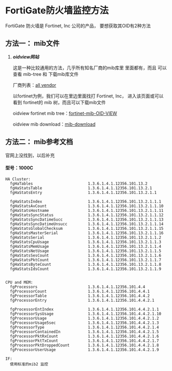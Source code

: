 # FortiGate防火墙监控方法

FortiGate 防火墙是 Fortinet, Inc 公司的产品，
要想获取其OID有2种方法

## 方法一： mib文件

1.  ***oidview网站***

    这是一种比较通用的方法，几乎所有知名厂商的mib库里
    里面都有，而且 可以查看 mib-tree 和 下载mib库文件
    
    厂商列表：[all vendor](http://www.oidview.com/mibs/detail.html)
    
    以fortinet为例，我们可以在里边里面找打 Fortinet, Inc，
    进入该页面或可以看到 fortinet的 mib 树，而且可以下载mib文件
    
    oidview fortinet mib tree：[fortinet-mib-OID-VIEW](http://www.oidview.com/mibs/12356/FORTINET-FORTIGATE-MIB.html)
    
    oidview  mib download：[mib-download](http://www.oidview.net/tools/index.html)



## 方法二： mib参考文档

官网上没找到，以后补充


#### 型号：1000C
    
```
HA Cluster: 
  fgHaTables	                    1.3.6.1.4.1.12356.101.13.2
  fgHaStatsTable	                1.3.6.1.4.1.12356.101.13.2.1
  fgHaStatsEntry	                1.3.6.1.4.1.12356.101.13.2.1.1

  fgHaStatsIndex	                1.3.6.1.4.1.12356.101.13.2.1.1.1
  fgHaStatsAvCount	                1.3.6.1.4.1.12356.101.13.2.1.1.10
  fgHaStatsHostname	                1.3.6.1.4.1.12356.101.13.2.1.1.11
  fgHaStatsSyncStatus	            1.3.6.1.4.1.12356.101.13.2.1.1.12
  fgHaStatsSyncDatimeSucc	        1.3.6.1.4.1.12356.101.13.2.1.1.13
  fgHaStatsSyncDatimeUnsucc	        1.3.6.1.4.1.12356.101.13.2.1.1.14
  fgHaStatsGlobalChecksum	        1.3.6.1.4.1.12356.101.13.2.1.1.15
  fgHaStatsMasterSerial	            1.3.6.1.4.1.12356.101.13.2.1.1.16
  fgHaStatsSerial	                1.3.6.1.4.1.12356.101.13.2.1.1.2
  fgHaStatsCpuUsage	                1.3.6.1.4.1.12356.101.13.2.1.1.3
  fgHaStatsMemUsage	                1.3.6.1.4.1.12356.101.13.2.1.1.4
  fgHaStatsNetUsage	                1.3.6.1.4.1.12356.101.13.2.1.1.5
  fgHaStatsSesCount	                1.3.6.1.4.1.12356.101.13.2.1.1.6
  fgHaStatsPktCount	                1.3.6.1.4.1.12356.101.13.2.1.1.7
  fgHaStatsByteCount	            1.3.6.1.4.1.12356.101.13.2.1.1.8
  fgHaStatsIdsCount	                1.3.6.1.4.1.12356.101.13.2.1.1.9
  
  
CPU and MEM:
  fgProcessors	                    1.3.6.1.4.1.12356.101.4.4
  fgProcessorCount	                1.3.6.1.4.1.12356.101.4.4.1
  fgProcessorTable	                1.3.6.1.4.1.12356.101.4.4.2
  fgProcessorEntry	                1.3.6.1.4.1.12356.101.4.4.2.1
  
  fgProcessorEntIndex	            1.3.6.1.4.1.12356.101.4.4.2.1.1
  fgProcessorSysUsage	            1.3.6.1.4.1.12356.101.4.4.2.1.10
  fgProcessorUsage	                1.3.6.1.4.1.12356.101.4.4.2.1.2
  fgProcessorUsage5sec	            1.3.6.1.4.1.12356.101.4.4.2.1.3
  fgProcessorType          	        1.3.6.1.4.1.12356.101.4.4.2.1.4
  fgProcessorContainedIn  	        1.3.6.1.4.1.12356.101.4.4.2.1.5
  fgProcessorPktRxCount	            1.3.6.1.4.1.12356.101.4.4.2.1.6
  fgProcessorPktTxCount	            1.3.6.1.4.1.12356.101.4.4.2.1.7
  fgProcessorPktDroppedCount        1.3.6.1.4.1.12356.101.4.4.2.1.8
  fgProcessorUserUsage	            1.3.6.1.4.1.12356.101.4.4.2.1.9

IF:
  使用标准的mib2 监控

```
